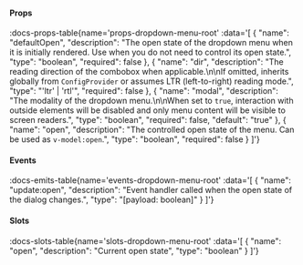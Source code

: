<!-- This file was automatic generated. Do not edit it manually -->

#### Props
:docs-props-table{name='props-dropdown-menu-root' :data='[
  {
    "name": "defaultOpen",
    "description": "The open state of the dropdown menu when it is initially rendered. Use when you do not need to control its open state.",
    "type": "boolean",
    "required": false
  },
  {
    "name": "dir",
    "description": "The reading direction of the combobox when applicable.\\n\\nIf omitted, inherits globally from `ConfigProvider` or assumes LTR (left-to-right) reading mode.",
    "type": "\'ltr\' | \'rtl\'",
    "required": false
  },
  {
    "name": "modal",
    "description": "The modality of the dropdown menu.\\n\\nWhen set to `true`, interaction with outside elements will be disabled and only menu content will be visible to screen readers.",
    "type": "boolean",
    "required": false,
    "default": "true"
  },
  {
    "name": "open",
    "description": "The controlled open state of the menu. Can be used as `v-model:open`.",
    "type": "boolean",
    "required": false
  }
]'} 

#### Events

:docs-emits-table{name='events-dropdown-menu-root' :data='[
  {
    "name": "update:open",
    "description": "Event handler called when the open state of the dialog changes.",
    "type": "[payload: boolean]"
  }
]'} 

#### Slots

:docs-slots-table{name='slots-dropdown-menu-root' :data='[
  {
    "name": "open",
    "description": "Current open state",
    "type": "boolean"
  }
]'} 
